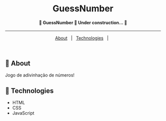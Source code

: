 

<h1 align="center">GuessNumber</h1>



<h4 align="center"> 
	🚧  GuessNumber 🚀 Under construction...  🚧
</h4> 

<hr>

<p align="center">
  <a href="#dart-about">About</a> &#xa0; | &#xa0; 
  <a href="#rocket-technologies">Technologies</a> &#xa0; | &#xa0;
</p>

<br>

## :dart: About ##

Jogo de adivinhação de números!


## :rocket: Technologies ##

- HTML
- CSS
- JavaScript
